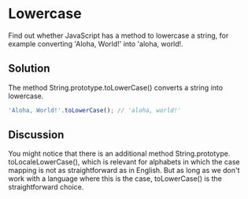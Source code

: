 
# Lowercase

Find out whether JavaScript has a method to lowercase a string, for 
example converting 'Aloha, World!' into 'aloha, world!.

## Solution

The method String.prototype.toLowerCase() converts a string into lowercase.
```js
'Aloha, World!'.toLowerCase(); // 'aloha, world!'
```

## Discussion

You might notice that there is an additional method String.prototype.
toLocaleLowerCase(), which is relevant for alphabets in which the case 
mapping is not as straightforward as in English. But as long as we 
don't work with a language where this is the case, toLowerCase() is the 
straightforward choice.
